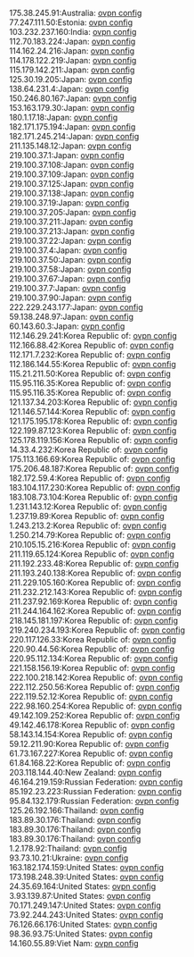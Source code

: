 175.38.245.91:Australia: [ovpn config](vpn/175_38_245_91.ovpn)  
77.247.111.50:Estonia: [ovpn config](vpn/77_247_111_50.ovpn)  
103.232.237.160:India: [ovpn config](vpn/103_232_237_160.ovpn)  
112.70.183.224:Japan: [ovpn config](vpn/112_70_183_224.ovpn)  
114.162.24.216:Japan: [ovpn config](vpn/114_162_24_216.ovpn)  
114.178.122.219:Japan: [ovpn config](vpn/114_178_122_219.ovpn)  
115.179.142.211:Japan: [ovpn config](vpn/115_179_142_211.ovpn)  
125.30.19.205:Japan: [ovpn config](vpn/125_30_19_205.ovpn)  
138.64.231.4:Japan: [ovpn config](vpn/138_64_231_4.ovpn)  
150.246.80.167:Japan: [ovpn config](vpn/150_246_80_167.ovpn)  
153.163.179.30:Japan: [ovpn config](vpn/153_163_179_30.ovpn)  
180.1.17.18:Japan: [ovpn config](vpn/180_1_17_18.ovpn)  
182.171.175.194:Japan: [ovpn config](vpn/182_171_175_194.ovpn)  
182.171.245.214:Japan: [ovpn config](vpn/182_171_245_214.ovpn)  
211.135.148.12:Japan: [ovpn config](vpn/211_135_148_12.ovpn)  
219.100.37.1:Japan: [ovpn config](vpn/219_100_37_1.ovpn)  
219.100.37.108:Japan: [ovpn config](vpn/219_100_37_108.ovpn)  
219.100.37.109:Japan: [ovpn config](vpn/219_100_37_109.ovpn)  
219.100.37.125:Japan: [ovpn config](vpn/219_100_37_125.ovpn)  
219.100.37.138:Japan: [ovpn config](vpn/219_100_37_138.ovpn)  
219.100.37.19:Japan: [ovpn config](vpn/219_100_37_19.ovpn)  
219.100.37.205:Japan: [ovpn config](vpn/219_100_37_205.ovpn)  
219.100.37.211:Japan: [ovpn config](vpn/219_100_37_211.ovpn)  
219.100.37.213:Japan: [ovpn config](vpn/219_100_37_213.ovpn)  
219.100.37.22:Japan: [ovpn config](vpn/219_100_37_22.ovpn)  
219.100.37.4:Japan: [ovpn config](vpn/219_100_37_4.ovpn)  
219.100.37.50:Japan: [ovpn config](vpn/219_100_37_50.ovpn)  
219.100.37.58:Japan: [ovpn config](vpn/219_100_37_58.ovpn)  
219.100.37.67:Japan: [ovpn config](vpn/219_100_37_67.ovpn)  
219.100.37.7:Japan: [ovpn config](vpn/219_100_37_7.ovpn)  
219.100.37.90:Japan: [ovpn config](vpn/219_100_37_90.ovpn)  
222.229.243.177:Japan: [ovpn config](vpn/222_229_243_177.ovpn)  
59.138.248.97:Japan: [ovpn config](vpn/59_138_248_97.ovpn)  
60.143.60.3:Japan: [ovpn config](vpn/60_143_60_3.ovpn)  
112.146.29.241:Korea Republic of: [ovpn config](vpn/112_146_29_241.ovpn)  
112.166.88.42:Korea Republic of: [ovpn config](vpn/112_166_88_42.ovpn)  
112.171.7.232:Korea Republic of: [ovpn config](vpn/112_171_7_232.ovpn)  
112.186.144.55:Korea Republic of: [ovpn config](vpn/112_186_144_55.ovpn)  
115.21.211.50:Korea Republic of: [ovpn config](vpn/115_21_211_50.ovpn)  
115.95.116.35:Korea Republic of: [ovpn config](vpn/115_95_116_35.ovpn)  
115.95.116.35:Korea Republic of: [ovpn config](vpn/115_95_116_35.ovpn)  
121.137.34.203:Korea Republic of: [ovpn config](vpn/121_137_34_203.ovpn)  
121.146.57.144:Korea Republic of: [ovpn config](vpn/121_146_57_144.ovpn)  
121.175.195.178:Korea Republic of: [ovpn config](vpn/121_175_195_178.ovpn)  
122.199.87.123:Korea Republic of: [ovpn config](vpn/122_199_87_123.ovpn)  
125.178.119.156:Korea Republic of: [ovpn config](vpn/125_178_119_156.ovpn)  
14.33.4.232:Korea Republic of: [ovpn config](vpn/14_33_4_232.ovpn)  
175.113.166.69:Korea Republic of: [ovpn config](vpn/175_113_166_69.ovpn)  
175.206.48.187:Korea Republic of: [ovpn config](vpn/175_206_48_187.ovpn)  
182.172.59.4:Korea Republic of: [ovpn config](vpn/182_172_59_4.ovpn)  
183.104.117.230:Korea Republic of: [ovpn config](vpn/183_104_117_230.ovpn)  
183.108.73.104:Korea Republic of: [ovpn config](vpn/183_108_73_104.ovpn)  
1.231.143.12:Korea Republic of: [ovpn config](vpn/1_231_143_12.ovpn)  
1.237.19.89:Korea Republic of: [ovpn config](vpn/1_237_19_89.ovpn)  
1.243.213.2:Korea Republic of: [ovpn config](vpn/1_243_213_2.ovpn)  
1.250.214.79:Korea Republic of: [ovpn config](vpn/1_250_214_79.ovpn)  
210.105.15.216:Korea Republic of: [ovpn config](vpn/210_105_15_216.ovpn)  
211.119.65.124:Korea Republic of: [ovpn config](vpn/211_119_65_124.ovpn)  
211.192.233.48:Korea Republic of: [ovpn config](vpn/211_192_233_48.ovpn)  
211.193.240.138:Korea Republic of: [ovpn config](vpn/211_193_240_138.ovpn)  
211.229.105.160:Korea Republic of: [ovpn config](vpn/211_229_105_160.ovpn)  
211.232.212.143:Korea Republic of: [ovpn config](vpn/211_232_212_143.ovpn)  
211.237.92.169:Korea Republic of: [ovpn config](vpn/211_237_92_169.ovpn)  
211.244.164.162:Korea Republic of: [ovpn config](vpn/211_244_164_162.ovpn)  
218.145.181.197:Korea Republic of: [ovpn config](vpn/218_145_181_197.ovpn)  
219.240.234.193:Korea Republic of: [ovpn config](vpn/219_240_234_193.ovpn)  
220.117.126.33:Korea Republic of: [ovpn config](vpn/220_117_126_33.ovpn)  
220.90.44.56:Korea Republic of: [ovpn config](vpn/220_90_44_56.ovpn)  
220.95.112.134:Korea Republic of: [ovpn config](vpn/220_95_112_134.ovpn)  
221.158.156.19:Korea Republic of: [ovpn config](vpn/221_158_156_19.ovpn)  
222.100.218.142:Korea Republic of: [ovpn config](vpn/222_100_218_142.ovpn)  
222.112.250.56:Korea Republic of: [ovpn config](vpn/222_112_250_56.ovpn)  
222.119.52.12:Korea Republic of: [ovpn config](vpn/222_119_52_12.ovpn)  
222.98.160.254:Korea Republic of: [ovpn config](vpn/222_98_160_254.ovpn)  
49.142.109.252:Korea Republic of: [ovpn config](vpn/49_142_109_252.ovpn)  
49.142.46.178:Korea Republic of: [ovpn config](vpn/49_142_46_178.ovpn)  
58.143.14.154:Korea Republic of: [ovpn config](vpn/58_143_14_154.ovpn)  
59.12.211.90:Korea Republic of: [ovpn config](vpn/59_12_211_90.ovpn)  
61.73.167.227:Korea Republic of: [ovpn config](vpn/61_73_167_227.ovpn)  
61.84.168.22:Korea Republic of: [ovpn config](vpn/61_84_168_22.ovpn)  
203.118.144.40:New Zealand: [ovpn config](vpn/203_118_144_40.ovpn)  
46.164.219.159:Russian Federation: [ovpn config](vpn/46_164_219_159.ovpn)  
85.192.23.223:Russian Federation: [ovpn config](vpn/85_192_23_223.ovpn)  
95.84.132.179:Russian Federation: [ovpn config](vpn/95_84_132_179.ovpn)  
125.26.192.166:Thailand: [ovpn config](vpn/125_26_192_166.ovpn)  
183.89.30.176:Thailand: [ovpn config](vpn/183_89_30_176.ovpn)  
183.89.30.176:Thailand: [ovpn config](vpn/183_89_30_176.ovpn)  
183.89.30.176:Thailand: [ovpn config](vpn/183_89_30_176.ovpn)  
1.2.178.92:Thailand: [ovpn config](vpn/1_2_178_92.ovpn)  
93.73.10.21:Ukraine: [ovpn config](vpn/93_73_10_21.ovpn)  
163.182.174.159:United States: [ovpn config](vpn/163_182_174_159.ovpn)  
173.198.248.39:United States: [ovpn config](vpn/173_198_248_39.ovpn)  
24.35.69.164:United States: [ovpn config](vpn/24_35_69_164.ovpn)  
3.93.139.87:United States: [ovpn config](vpn/3_93_139_87.ovpn)  
70.171.249.147:United States: [ovpn config](vpn/70_171_249_147.ovpn)  
73.92.244.243:United States: [ovpn config](vpn/73_92_244_243.ovpn)  
76.126.66.176:United States: [ovpn config](vpn/76_126_66_176.ovpn)  
98.36.93.75:United States: [ovpn config](vpn/98_36_93_75.ovpn)  
14.160.55.89:Viet Nam: [ovpn config](vpn/14_160_55_89.ovpn)  
